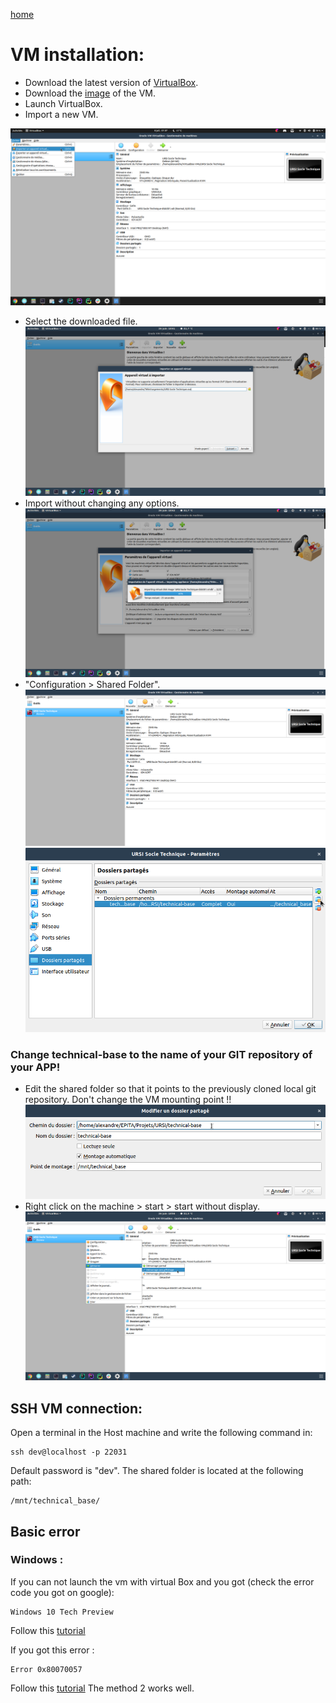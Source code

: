 [home](../index.md)

# VM installation:

- Download the latest version of [VirtualBox](https://www.virtualbox.org/).
- Download the [image](https://drive.google.com/file/d/1m7IjvIiYe3n18jPupgxcfHy7d2l2Swg7/view?usp=sharing) of the VM.
- Launch VirtualBox.
- Import a new VM.


![newVM](./images/newVM.png)
- Select the downloaded file.
![dlfile](./images/select_dl_file.png)
- Import without changing any options.
![import](./images/import.png)
- "Configuration > Shared Folder".
![config](./images/configuration.png)
![sharedFolder](./images/shared_folder.png)
### Change technical-base to the name of your GIT repository of your APP!
- Edit the shared folder so that it points to the previously cloned local git repository. Don't change the VM mounting point !!
![link](./images/link.png)
- Right click on the machine > start > start without display.
![start](./images/start.png)

## SSH VM connection:

Open a terminal in the Host machine and write the following command in:
```
ssh dev@localhost -p 22031
```
Default password is "dev".
The shared folder is located at the following path: 
```
/mnt/technical_base/
```
## Basic error

### Windows :

If you can not launch the vm with virtual Box and you got (check the error code you got on google):
```
Windows 10 Tech Preview
```
Follow this [tutorial](https://appuals.com/fix-hypervisor-is-not-running-error-on-windows-10/)

If you got this error :
```
Error 0x80070057
```

Follow this [tutorial](https://appuals.com/windows-update-error-0x80070057-fix/)
The method 2 works well.
